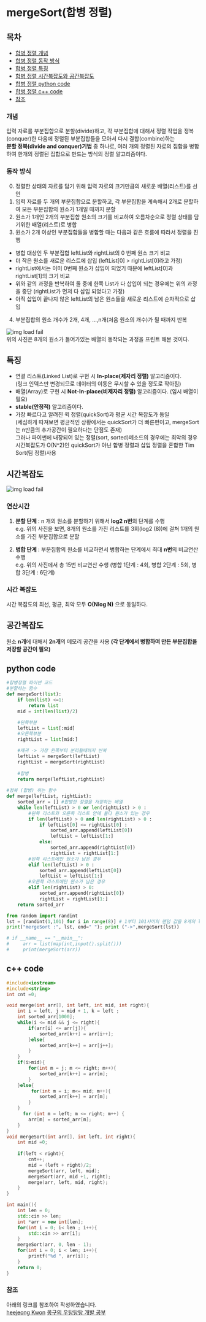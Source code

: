 # mergeSort(합병 정렬)
## 목차
- [합병 정렬 개념](#개념)
- [합병 정렬 동작 방식](#동작-방식)
- [합병 정렬 특징](#특징)
- [합병 정렬 시간복잡도와 공간복잡도](#시간복잡도)
- [합병 정렬 python code](#python-code)
- [합병 정렬 c++ code](#c-code)
- [참조](#참조)

#### <a id="information"></a>
### 개념 
입력 자료를 부분집합으로 분할(divide)하고, 각 부분집합에 대해서 정렬 작업을 정복(conquer)한 다음에 정렬된 부분집합들을 모아서 다시 결합(combine)하는 <br>
**분할 정복(divide and conquer)기법** 중 하나로, 여러 개의 정렬된 자료의 집합을 병합하여 한개의 정렬된 집합으로 만드는 방식의 정렬 알고리즘이다. <br>

#### <a id="How it works"></a>
### 동작 방식
0. 정렬한 상태의 자료를 담기 위해 입력 자료의 크기만큼의 새로운 배열(리스트)를 선언
1. 입력 자료를 두 개의 부분집합으로 분할하고, 각 부분집합을 계속해서 2개로 분할하여 모든 부분집합의 원소가 1개일 때까지 분할
2. 원소가 1개인 2개의 부분집합 원소의 크기를 비교하여 오름차순으로 정렬 상태를 담기위한 배열(리스트)로 병합
3. 원소가 2개 이상인 부분집합들을 병합할 때는 다음과 같은 흐름에 따라서 정렬을 진행
- 병합 대상인 두 부분집합 leftList와 rightList의 0 번째 원소 크기 비교
- 더 작은 원소를 새로운 리스트에 삽입 (leftList[0] > rightList[0]라고 가정)
- rightList에서는 이미 0번째 원소가 삽입이 되었기 때문에 leftList[0]과 rightList[1]의 크기 비교
- 위와 같의 과정을 반복하여 둘 중에 한쪽 List가 다 삽입이 되는 경우에는 위의 과정을 중단 (rightList가 먼저 다 삽입 되었다고 가정)
- 아직 삽입이 끝나지 않은 leftList의 남은 원소들을 새로운 리스트에 순차적으로 삽입
4. 부분집합의 원소 개수가 2개, 4개, ...,n개(처음 원소의 개수)가 될 때까지 반복

![img load fail](../images/mergeSortexample.png) <br>
위의 사진은 8개의 원소가 들어가있는 배열의 동작되는 과정을 프린트 해본 것이다.

#### <a id="characteristic"></a>
## 특징
- 연결 리스트(Linked List)로 구현 시 **In-place(제자리 정렬)** 알고리즘이다. <br>
(링크 인덱스만 변경되므로 데이터의 이동은 무시할 수 있을 정도로 작아짐)<br>
- 배열(Array)로 구현 시 **Not-In-place(비제자리 정렬)** 알고리즘이다. (임시 배열이 필요) <br>
- **stable(안정적)** 알고리즘이다.<br>
- 가장 빠르다고 알려진 퀵 정렬(quickSort)과 평균 시간 복잡도가 동일 <br>
(세심하게 따져보면 평균적인 상황에서는 quickSort가 더 빠른편이고, mergeSort는 n만큼의 추가공간이 필요하다는 단점도 존재) <br>
그러나 파이썬에 내장되어 있는 정렬(sort, sorted)메소드의 경우에는 최악의 경우 시간복잡도가 O(N^2)인 quickSort가 아닌 합병 정렬과 삽입 정렬을 혼합한 Tim Sort(팀 정렬)사용

#### <a id="time complexity"></a>
## 시간복잡도
![img load fail](../images/mergeSortworks.png)
### 연산시간
1. **분할 단계** : n 개의 원소를 분할하기 위해서 **log2 n번**의 단계를 수행 <br>
e.g. 위의 사진을 보면, 8개의 원소를 가진 리스트를 3회(log2 (8))에 걸쳐 1개의 원소를 가진 부분집합으로 분할<br>

2. **병합 단계** : 부분집합의 원소를 비교하면서 병합하는 단계에서 최대 **n번**의 비교연산 수행<br>
e.g. 위의 사진에서 총 15번 비교연산 수행 (병합 1단계 : 4회, 병합 2단계 : 5회, 병합 3단계 : 6단계)

### 시간 복잡도
시간 복잡도의 최선, 평균, 최악 모두 **O(Nlog N)** 으로 동일하다.<br>

## 공간복잡도
원소 **n개**에 대해서 **2n개**의 메모리 공간을 사용 **(각 단계에서 병합하여 만든 부분집합을 저장할 공간이 필요)** 

#### <a id="python code"></a>
## python code
```python
#합병정렬 파이썬 코드
#분할하는 함수
def mergeSort(list):
    if len(list) <=1:
        return list
    mid = int(len(list)/2)

    #왼쪽부분 
    leftList = list[:mid]
    #오른쪽부분
    rightList = list[mid:]

    #재귀 -> 가장 왼쪽부터 분리될때까지 반복
    leftList = mergeSort(leftList)
    rightList = mergeSort(rightList)
    
    #합병
    return merge(leftList,rightList)
   
#정복 (합병) 하는 함수
def merge(leftList, rightList):
    sorted_arr = [] #합병한 정렬을 저장하는 배열
    while len(leftList) > 0 or len(rightList) > 0 :
        #왼쪽 리스트와 오른쪽 리스트 안에 둘다 원소가 있는 경우
        if len(leftList) > 0 and len(rightList) > 0 : 
            if leftList[0] <= rightList[0] :
                sorted_arr.append(leftList[0])
                leftList = leftList[1:]
            else:
                sorted_arr.append(rightList[0])
                rightList = rightList[1:]
        #왼쪽 리스트에만 원소가 남은 경우
        elif len(leftList) > 0 :
            sorted_arr.append(leftList[0])
            leftList = leftList[1:]
        #오른쪽 리스트에만 원소가 남은 경우
        elif len(rightList) > 0:
            sorted_arr.append(rightList[0])
            rightList = rightList[1:]
    return sorted_arr

from random import randint
lst = [randint(1,101) for i in range(8)] # 1부터 101사이의 랜덤 값을 8개의 list 안에 초기화
print("mergeSort :", lst, end=" "); print ("->",mergeSort(lst))

# if __name__ == "__main__":
#     arr = list(map(int,input().split()))
#     print(mergeSort(arr))
``` 

#### <a id="c++ code"></a>
## c++ code
```c++
#include<iostream>
#include<string>
int cnt =0;

void merge(int arr[], int left, int mid, int right){
    int i = left, j = mid + 1, k = left ;
    int sorted_arr[1000];
    while(i <= mid && j <= right){
        if(arr[i] <= arr[j]){
            sorted_arr[k++] = arr[i++];
        }else{
            sorted_arr[k++] = arr[j++];
        }
    }
    if(i>mid){
        for(int m = j; m <= right; m++){
            sorted_arr[k++] = arr[m];
        }
    }else{
         for(int m = i; m<= mid; m++){
            sorted_arr[k++] = arr[m];
        }
    }
      for (int m = left; m <= right; m++) {
        arr[m] = sorted_arr[m];
    }
}
void mergeSort(int arr[], int left, int right){
    int mid =0;
    
    if(left < right){
        cnt++;
        mid = (left + right)/2;
        mergeSort(arr, left, mid);
        mergeSort(arr, mid +1, right);
        merge(arr, left, mid, right);
    }
}

int main(){
    int len = 0;
    std::cin >> len;
    int *arr = new int[len];
    for(int i = 0; i< len ; i++){
        std::cin >> arr[i];
    }
    mergeSort(arr, 0, len - 1);
    for(int i = 0; i < len; i++){
        printf("%d ", arr[i]);
    }
    return 0;
}
```
#### <a id="references"></a>
### 참조
아래의 링크를 참조하여 작성하였습니다. <br>
[heejeong Kwon](https://gmlwjd9405.github.io/2018/05/08/algorithm-merge-sort.html)
[몽구의 우탕탕탕 개발 공부](https://mong9data.tistory.com/46?category=885884)
